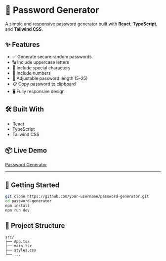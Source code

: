 # 🔐 Password Generator
A simple and responsive password generator built with **React**, **TypeScript**, and **Tailwind CSS**.

## ✨ Features
- ✅ Generate secure random passwords
- 🔠 Include uppercase letters
- 🔣 Include special characters
- 🔢 Include numbers
- 📏 Adjustable password length (5–25)
- 📋 Copy password to clipboard
- 🖥️ Fully responsive design


## 🛠️ Built With
- React  
- TypeScript  
- Tailwind CSS

  
## 📦 Live Demo
[Password Generator](https://password-generator-5i3h.vercel.app) 

---

## 🚀 Getting Started
```bash
git clone https://github.com/your-username/password-generator.git
cd password-generator
npm install
npm run dev
```

## 📁 Project Structure
```
src/
├── App.tsx
├── main.tsx
├── styles.css
└── ...
```
